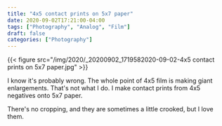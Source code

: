 ```yaml
---
title: "4x5 contact prints on 5x7 paper"
date: 2020-09-02T17:21:00-04:00
tags: ["Photography", "Analog", "Film"]
draft: false
categories: ["Photography"]
---
```


{{< figure src="/img/2020/_20200902_1719582020-09-02-4x5 contact prints on 5x7 paper.jpg" >}}

I know it's probably wrong. The whole point of 4x5 film is making giant
enlargements. That's not what I do. I make contact prints from 4x5 negatives
onto 5x7 paper.

There's no cropping, and they are sometimes a little crooked, but I love them.
